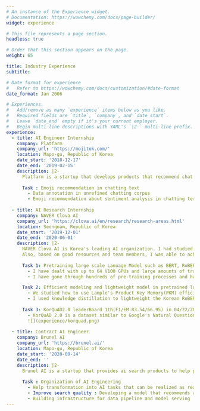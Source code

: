 ```yaml
---
# An instance of the Experience widget.
# Documentation: https://wowchemy.com/docs/page-builder/
widget: experience

# This file represents a page section.
headless: true

# Order that this section appears on the page.
weight: 65

title: Industry Experience
subtitle:

# Date format for experience
#   Refer to https://wowchemy.com/docs/customization/#date-format
date_format: Jan 2006

# Experiences.
#   Add/remove as many `experience` items below as you like.
#   Required fields are `title`, `company`, and `date_start`.
#   Leave `date_end` empty if it's your current employer.
#   Begin multi-line descriptions with YAML's `|2-` multi-line prefix.
experience:
  - title: AI Engineer Internship
    company: Platfarm
    company_url: 'https://mojitok.com/'
    location: Mapo-gu, Republic of Korea
    date_start: '2018-12-17'
    date_end: '2019-02-15'
    description: |2-
      Platfarm is a startup that develops products that recommend chat text into emoji. As my first industry experience, I was able to learn about the collaboration culture.  
      
      Task : Emoji recommendation in chatting text
        - Data annotation in unrefined chatting corpus
        - Emoji recommendation about sentiment analysis in chatting text.
        
  - title: AI Research Internship
    company: NAVER Clova AI
    company_url: 'https://clova.ai/en/research/research-areas.html'
    location: Seongnam, Republic of Korea
    date_start: '2019-12-01'
    date_end: '2020-06-01'
    description: |2-
      NAVER Clova AI is Korea's leading AI organization. I had studied Korean language modeling in the LaRva team, and through this, I have a know-how about the large-scale modeling in GPU environment.   
      Also, based on good resources and team members, I was able to achieve great results in various tasks in a short period of time(only 6 months).   
       
      Task 1: Pretraining large scale Lanuage Model such as BERT, RoBERTa on distributed GPU environment.
        - I have dealt with up to 64 V100 GPUs and large amounts of training data in a distributed environment.  
        - I have gone through hundreds of pre-training processes and have experienced how to avoid CPU, GPU bottlenecks, how to use half precision, and how to manage large amounts of data. <br/><br/> 

      Task 2: Efficient modeling and lightweight model in pretrained language model
        - We studied how to use Lample's Product Key Memory(PKM) efficiently, avoiding catastrophic drift in Masked-LM and fine-tuning tasks, and this study was found in EMNLP 2020.  
        - I used knowledge distillation to lightweight the Korean RoBERTa model  <br/><br/>
      
      Task 3: KorQuAD2.0 leaderBoard 1th(F1/EM:83.54/66.95) in 04/22/2020
        - KorQuAD 2.0 is a dataset similar to Google's Natural Question, which is a very difficult problem to find the correct answer on one page of Wikipedia. The answer can be a table, list, or paragraph.
        ![](experience/korquad.png)
        
  - title: Contract AI Engineer
    company: Brunel AI
    company_url: 'https://brunel.ai/'
    location: Mapo-gu, Republic of Korea
    date_start: '2020-09-14'
    date_end: ''
    description: |2-
      Brunel AI is a startup that provides ai search products to help people search for patents. It was a good experience to think about AI from a product perspective as the developed model was applied to the actual product and received feedback.   
      
      Task : Organization of AI Engineering
        - Help transformation into AI tasks that can be realized as real products(For example, which data to collect will be meaningful in the long term or what AI task to solve the problem with)
        - Improve search quality : Developing a model that recommends a patent based on the user's input query
        - Building infrastructure for data pipeline and model serving
---
```

